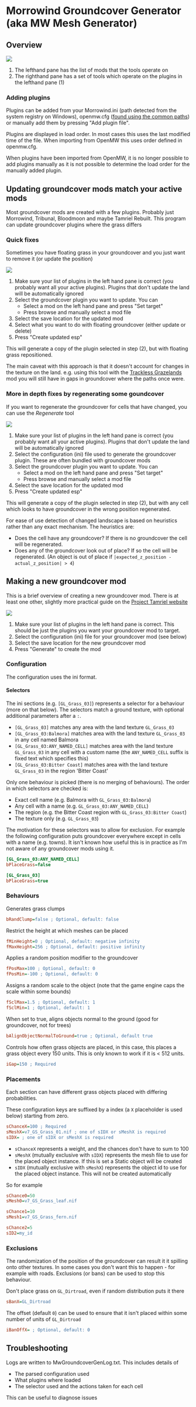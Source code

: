 # Morrowind Groundcover Generator (aka MW Mesh Generator)

## Overview

![](img/overview.png)

1. The lefthand pane has the list of mods that the tools operate on
2. The righthand pane has a set of tools which operate on the plugins in the lefthand pane (1)

### Adding plugins
Plugins can be added from your Morrowind.ini (path detected from the system registry on Windows), openmw.cfg ([found using the common paths](https://openmw.readthedocs.io/en/stable/reference/modding/paths.html)) or manually add them by pressing "Add plugin file".

Plugins are displayed in load order. In most cases this uses the last modified time of the file. When importing from OpenMW this uses order defined in openmw.cfg.

When plugins have been imported from OpenMW, it is no longer possible to add plugins manually as it is not possible to determine the load order for the manually added plugin.

## Updating groundcover mods match your active mods

Most groundcover mods are created with a few plugins. Probably just Morrowind, Tribunal, Bloodmoon and maybe Tamriel Rebuilt. This program can update groundcover plugins where the grass differs  

### Quick fixes

Sometimes you have floating grass in your groundcover and you just want to remove it (or update the position)

![](img/fix.png)

1. Make sure your list of plugins in the left hand pane is correct (you probably want all your active plugins). Plugins that don't update the land will be automatically ignored
2. Select the groundcover plugin you want to update. You can
   * Select a mod on the left hand pane and press "Set target"
   * Press browse and manually select a mod file
3. Select the save location for the updated mod
4. Select what you want to do with floating groundcover (either update or delete)
5. Press "Create updated esp"

This will generate a copy of the plugin selected in step (2), but with floating grass repositioned.

The main caveat with this approach is that it doesn't account for changes in the texture on the land. e.g. using this tool with the [Trackless Grazelands](https://www.nexusmods.com/morrowind/mods/44194) mod you will still have in gaps in groundcover where the paths once were.

### More in depth fixes by regenerating some goundcover

If you want to regenerate the groundcover for cells that have changed, you can use the *Regenerate* tool

![](img/regenerate.png)

1. Make sure your list of plugins in the left hand pane is correct (you probably want all your active plugins). Plugins that don't update the land will be automatically ignored
2. Select the configuration (ini) file used to generate the groundcover plugin. These are often bundled with groundcover mods
3. Select the groundcover plugin you want to update. You can
    * Select a mod on the left hand pane and press "Set target"
    * Press browse and manually select a mod file
4. Select the save location for the updated mod
5. Press "Create updated esp"

This will generate a copy of the plugin selected in step (2), but with any cell which looks to have groundcover in the wrong position regenerated. 

For ease of use detection of changed landscape is based on heuristics rather than any exact mechanism. The heuristics are:
- Does the cell have any groundcover? If there is no groundcover the cell will be regenerated.
- Does any of the groundcover look out of place? If so the cell will be regenerated. (An object is out of place if `|expected_z_position - actual_z_position| > 4`)

## Making a new groundcover mod

This is a brief overview of creating a new groundcover mod. There is at least one other, slightly more practical guide on the [Project Tamriel website](https://www.project-tamriel.com/viewtopic.php?t=29)

![](img/generate.png)

1. Make sure your list of plugins in the left hand pane is correct. This should be just the plugins you want your groundcover mod to target.
2. Select the configuration (ini) file for your groundcover mod (see below)
3. Select the save location for the new groundcover mod
4. Press "Generate" to create the mod

### Configuration

The configuration uses the ini format.

#### Selectors

The ini sections (e.g. `[GL_Grass_03]`) represents a selector for a behaviour (more on that below). The selectors match
a ground texture, with optional additional parameters after a `:`.

- `[GL_Grass_03]` matches any area with the land texture `GL_Grass_03`
- `[GL_Grass_03:Balmora]` matches area with the land texture `GL_Grass_03` in any cell named Balmora
- `[GL_Grass_03:ANY_NAMED_CELL]` matches area with the land texture `GL_Grass_03` in any cell with a custom name (the `ANY_NAMED_CELL` suffix is fixed text which specifies this)
- `[GL_Grass_03:Bitter Coast]` matches area with the land texture `GL_Grass_03` in the region 'Bitter Coast'

Only one behaviour is picked (there is no merging of behaviours). The order in which selectors are checked is:
- Exact cell name (e.g. Balmora with `GL_Grass_03:Balmora`)
- Any cell with a name (e.g. `GL_Grass_03:ANY_NAMED_CELL`)
- The region (e.g. the Bitter Coast region with `GL_Grass_03:Bitter Coast`)
- The texture only (e.g. `GL_Grass_03`)

The motivation for these selectors was to allow for exclusion. For example the following configuration puts groundcover everywhere except in cells with a name (e.g. towns). It isn't known how useful this is in practice as I'm not aware of any groundcover mods using it.

```ini
[GL_Grass_03:ANY_NAMED_CELL]
bPlaceGrass=false

[GL_Grass_03]
bPlaceGrass=true
```


### Behaviours

Generates grass clumps
```ini
bRandClump=false ; Optional, default: false
```

Restrict the height at which meshes can be placed
```ini
fMinHeight=0 ; Optional, default: negative infinity
fMaxHeight=256 ; Optional, default: positive infinity
```

Applies a random position modifier to the groundcover
```ini
fPosMax=100 ; Optional, default: 0
fPosMin=-100 ; Optional, default: 0
```

Assigns a random scale to the object (note that the game engine caps the scale within some bounds)
```ini
fSclMax=1.5 ; Optional, default: 1
fSclMin=1 ; Optional, default: 1
```

When set to true, aligns objects normal to the ground (good for groundcover, not for trees)
```ini
bAlignObjectNormalToGround=true ; Optional, default true
```

Controls how often grass objects are placed, in this case, this places a grass object every 150 units. This is only known to work if it is < 512 units.

```ini
iGap=150 ; Required
```

### Placements

Each section can have different grass objects placed with differing probabilities. 

These configuration keys are suffixed by a index (a `X` placeholder is used below) starting from zero.
```ini
sChanceX=100 ; Required
sMeshX=v7_GS_Grass_01.nif ; one of sIDX or sMeshX is required
sIDX= ; one of sIDX or sMeshX is required
```

- `sChanceX` represents a weight, and the chances don't have to sum to 100
- `sMeshX` (mutually exclusive with `sIDX`) represents the mesh file to use for the placed object instance. If this is set a Static object will be created
- `sIDX` (mutually exclusive with `sMeshX`) represents the object id to use for the placed object instance. This will not be created automatically 

So for example

```ini
sChance0=50
sMesh0=v7_GS_Grass_leaf.nif

sChance1=10
sMesh1=v7_GS_Grass_fern.nif

sChance2=5
sID2=my_id
```

### Exclusions

The randomization of the position of the groundcover can result it it spilling onto other textures. In some cases you don't want this to happen - for example with roads. Exclusions (or bans) can be used to stop this behaviour.

Don't place grass on `GL_Dirtroad`, even if random distribution puts it there
```ini
sBanX=GL_Dirtroad
```

The offset (default `0`) can be used to ensure that it isn't placed within some number of units of `GL_Dirtroad`
```ini
iBanOffX= ; Optional, default: 0
```

## Troubleshooting

Logs are written to MwGroundcoverGenLog.txt. This includes details of
- The parsed configuration used
- What plugins where loaded
- The selector used and the actions taken for each cell

This can be useful to diagnose issues
